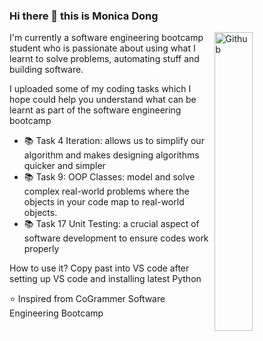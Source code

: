 ### Hi there 👋 this is Monica Dong

<img width="35%" align="right" alt="Github" src="https://user-images.githubusercontent.com/48678280/88862734-4903af80-d201-11ea-968b-9c939d88a37c.gif" />

I'm currently a software engineering bootcamp student who is passionate about using what I learnt to solve problems, automating stuff and building software.

I uploaded some of my coding tasks which I hope could help you understand what can be learnt as part of the software engineering bootcamp

- 📚 Task 4 Iteration: allows us to simplify our algorithm and makes designing algorithms quicker and simpler 
- 📚 Task 9: OOP Classes: model and solve complex real-world problems where the objects in your code map to real-world objects.
- 📚 Task 17 Unit Testing:  a crucial aspect of software development to ensure codes work properly

How to use it? Copy past into VS code after setting up VS code and installing latest Python



⭐️ Inspired from CoGrammer Software Engineering Bootcamp
